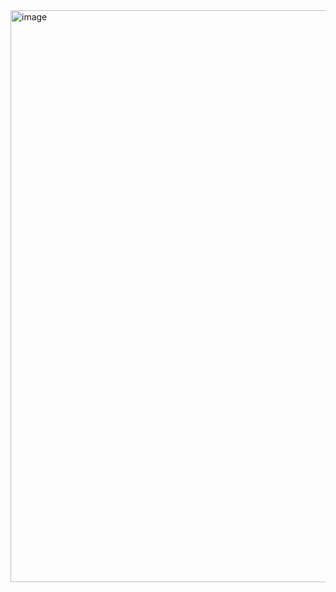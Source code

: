 
<img width="915" alt="image" src="https://github.com/APMA-project/.github-private/assets/109260733/0379766c-0f2f-42e9-ba47-87e0e3f6b124">

